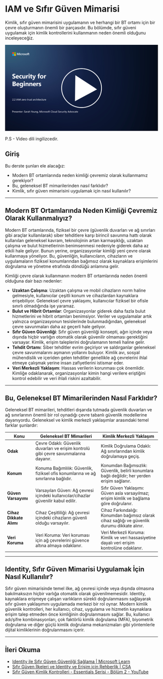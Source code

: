 # IAM ve Sıfır Güven Mimarisi

Kimlik, sıfır güven mimarisini uygulamanın ve herhangi bir BT ortamı için bir çevre oluşturmanın önemli bir parçasıdır. Bu bölümde, sıfır güveni uygulamak için kimlik kontrollerini kullanmanın neden önemli olduğunu inceleyeceğiz.

[![Videoyu İzle](images/2-2_placeholder.png)](https://learn-video.azurefd.net/vod/player?id=69fb20f6-0f81-4660-b6cd-dcd75d34bd98)

P.S - Video dili ingilizcedir.
## Giriş

Bu derste şunları ele alacağız:

- Modern BT ortamlarında neden kimliği çevremiz olarak kullanmamız gerekiyor?
- Bu, geleneksel BT mimarilerinden nasıl farklıdır?
- Kimlik, sıfır güven mimarisini uygulamak için nasıl kullanılır?

---

## Modern BT Ortamlarında Neden Kimliği Çevremiz Olarak Kullanmalıyız?

Modern BT ortamlarında, fiziksel bir çevre (güvenlik duvarları ve ağ sınırları gibi araçlar kullanılarak) siber tehditlere karşı birincil savunma hattı olarak kullanılan geleneksel kavram, teknolojinin artan karmaşıklığı, uzaktan çalışma ve bulut hizmetlerinin benimsenmesi nedeniyle giderek daha az etkili hale geliyor. Bunun yerine, organizasyonlar kimliği yeni çevre olarak kullanmaya yöneliyor. Bu, güvenliğin, kullanıcıların, cihazların ve uygulamaların fiziksel konumlarından bağımsız olarak kaynaklara erişimlerini doğrulama ve yönetme etrafında döndüğü anlamına gelir.

Kimliği çevre olarak kullanmanın modern BT ortamlarında neden önemli olduğuna dair bazı nedenler:

- **Uzaktan Çalışma**: Uzaktan çalışma ve mobil cihazların norm haline gelmesiyle, kullanıcılar çeşitli konum ve cihazlardan kaynaklara erişebiliyor. Geleneksel çevre yaklaşımı, kullanıcılar fiziksel bir ofisle sınırlı olmadığında işe yaramaz.
- **Bulut ve Hibrit Ortamlar**: Organizasyonlar giderek daha fazla bulut hizmetlerini ve hibrit ortamları benimsiyor. Veriler ve uygulamalar artık yalnızca organizasyonun tesislerinde bulunmadığından, geleneksel çevre savunmaları daha az geçerli hale geliyor.
- **Sıfır Güven Güvenliği**: Sıfır güven güvenliği konsepti, ağın içinde veya dışında hiçbir varlığın otomatik olarak güvenilir olmaması gerektiğini varsayar. Kimlik, erişim taleplerini doğrulamanın temeli haline gelir.
- **Tehdit Ortamı**: Siber tehditler evrim geçiriyor ve saldırganlar geleneksel çevre savunmalarını aşmanın yollarını buluyor. Kimlik avı, sosyal mühendislik ve içeriden gelen tehditler genellikle ağ çevrelerini ihlal etmeye çalışmak yerine insan zafiyetlerini istismar eder.
- **Veri Merkezli Yaklaşım**: Hassas verilerin korunması çok önemlidir. Kimliğe odaklanarak, organizasyonlar kimin hangi verilere eriştiğini kontrol edebilir ve veri ihlali riskini azaltabilir.

---

## Bu, Geleneksel BT Mimarilerinden Nasıl Farklıdır?

Geleneksel BT mimarileri, tehditleri dışarıda tutmada güvenlik duvarları ve ağ sınırlarının önemli bir rol oynadığı çevre tabanlı güvenlik modellerine dayanıyordu. Geleneksel ve kimlik merkezli yaklaşımlar arasındaki temel farklar şunlardır:

| **Konu**               | **Geleneksel BT Mimarileri**                                                                 | **Kimlik Merkezli Yaklaşım**                                                                 |
|-------------------------|---------------------------------------------------------------------------------------------|---------------------------------------------------------------------------------------------|
| **Odak**               | Çevre Odaklı: Güvenlik duvarları ve erişim kontrolü gibi çevre savunmalarına dayanır.         | Kimlik Doğrulama Odaklı: Ağ sınırlarından kimlik doğrulamaya geçiş.                         |
| **Konum**              | Konuma Bağımlılık: Güvenlik, fiziksel ofis konumlarına ve ağ sınırlarına bağlıdır.            | Konumdan Bağımsızlık: Güvenlik, belirli konumlara bağlı değildir; her yerden erişim sağlanır.|
| **Güven Varsayımı**    | Varsayılan Güven: Ağ çevresi içindeki kullanıcılar/cihazlar güvenilir kabul edilir.            | Sıfır Güven Yaklaşımı: Güven asla varsayılmaz; erişim kimlik ve bağlama göre doğrulanır.     |
| **Cihaz Dikkate Alımı**| Cihaz Çeşitliliği: Ağ çevresi içindeki cihazların güvenli olduğu varsayılır.                   | Cihaz Farkındalığı: Konumdan bağımsız olarak cihaz sağlığı ve güvenlik durumu dikkate alınır.|
| **Veri Koruma**        | Veri Koruma: Veri koruması için ağ çevrelerini güvence altına almaya odaklanır.               | Veri Merkezli Koruma: Kimlik ve veri hassasiyetine dayalı veri erişim kontrolüne odaklanır.  |

---

## Identity, Sıfır Güven Mimarisi Uygulamak İçin Nasıl Kullanılır?

Sıfır güven mimarisinde temel ilke, ağ çevresi içinde veya dışında olmasına bakılmaksızın hiçbir varlığa otomatik olarak güvenilmemesidir. Identity, kaynaklara erişmeye çalışan varlıkların sürekli doğrulanmasını sağlayarak sıfır güven yaklaşımını uygulamada merkezi bir rol oynar. Modern kimlik güvenlik kontrolleri, her kullanıcı, cihaz, uygulama ve hizmetin kaynaklara erişim talep etmeden önce kimliğinin doğrulanmasını sağlar. Bu, kullanıcı adı/şifre kombinasyonları, çok faktörlü kimlik doğrulama (MFA), biyometrik doğrulama ve diğer güçlü kimlik doğrulama mekanizmaları gibi yöntemlerle dijital kimliklerinin doğrulanmasını içerir.

---

## İleri Okuma

- [Identity ile Sıfır Güven Güvenliği Sağlama | Microsoft Learn](https://learn.microsoft.com/security/zero-trust/deploy/identity?WT.mc_id=academic-96948-sayoung)  
- [Sıfır Güven İlkeleri ve Identity ve Erişim için Rehberlik | CSA](https://cloudsecurityalliance.org/artifacts/zero-trust-principles-and-guidance-for-iam/)  
- [Sıfır Güven Kimlik Kontrolleri - Essentials Serisi - Bölüm 2 - YouTube](https://www.youtube.com/watch?v=fQZQznIKcGM&list=PLXtHYVsvn_b_gtX1-NB62wNervQx1Fhp4&index=13)
